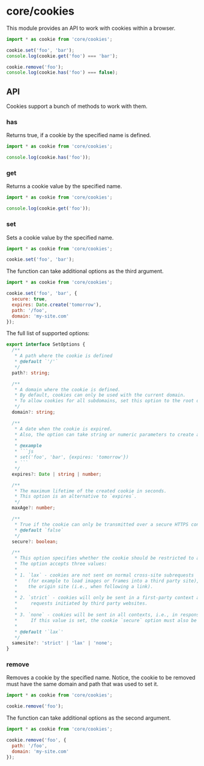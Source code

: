 # core/cookies

This module provides an API to work with cookies within a browser.

```js
import * as cookie from 'core/cookies';

cookie.set('foo', 'bar');
console.log(cookie.get('foo') === 'bar');

cookie.remove('foo');
console.log(cookie.has('foo') === false);
```

## API

Cookies support a bunch of methods to work with them.

### has

Returns true, if a cookie by the specified name is defined.

```js
import * as cookie from 'core/cookies';

console.log(cookie.has('foo'));
```

### get

Returns a cookie value by the specified name.

```js
import * as cookie from 'core/cookies';

console.log(cookie.get('foo'));
```

### set

Sets a cookie value by the specified name.

```js
import * as cookie from 'core/cookies';

cookie.set('foo', 'bar');
```

The function can take additional options as the third argument.

```js
import * as cookie from 'core/cookies';

cookie.set('foo', 'bar', {
  secure: true,
  expires: Date.create('tomorrow'),
  path: '/foo',
  domain: 'my-site.com'
});
```

The full list of supported options:

````typescript
export interface SetOptions {
  /**
   * A path where the cookie is defined
   * @default `'/'`
   */
  path?: string;

  /**
   * A domain where the cookie is defined.
   * By default, cookies can only be used with the current domain.
   * To allow cookies for all subdomains, set this option to the root domain.
   */
  domain?: string;

  /**
   * A date when the cookie is expired.
   * Also, the option can take string or numeric parameters to create a date.
   *
   * @example
   * ```js
   * set('foo', 'bar', {expires: 'tomorrow'})
   * ```
   */
  expires?: Date | string | number;

  /**
   * The maximum lifetime of the created cookie in seconds.
   * This option is an alternative to `expires`.
   */
  maxAge?: number;

  /**
   * True if the cookie can only be transmitted over a secure HTTPS connection
   * @default `false`
   */
  secure?: boolean;

  /**
   * This option specifies whether the cookie should be restricted to a first-party/same-site context.
   * The option accepts three values:
   *
   * 1. `lax` - cookies are not sent on normal cross-site subrequests
   *    (for example to load images or frames into a third party site), but are sent when a user is navigating to
   *    the origin site (i.e., when following a link).
   *
   * 2. `strict` - cookies will only be sent in a first-party context and not be sent along with
   *     requests initiated by third party websites.
   *
   * 3. `none` - cookies will be sent in all contexts, i.e., in responses to both first-party and cross-origin requests.
   *     If this value is set, the cookie `secure` option must also be set (or the cookie will be blocked).
   *
   * @default '`lax`'
   */
  samesite?: 'strict' | 'lax' | 'none';
}
````

### remove

Removes a cookie by the specified name.
Notice, the cookie to be removed must have the same domain and path that was used to set it.

```js
import * as cookie from 'core/cookies';

cookie.remove('foo');
```

The function can take additional options as the second argument.

```js
import * as cookie from 'core/cookies';

cookie.remove('foo', {
  path: '/foo',
  domain: 'my-site.com'
});
```
